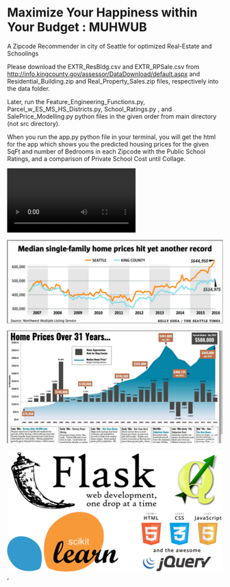 # Maximize Your Happiness within Your Budget : MUHWUB
A Zipcode Recommender in city of Seattle for optimized Real-Estate and Schoolings

Please download the EXTR_ResBldg.csv and EXTR_RPSale.csv from http://info.kingcounty.gov/assessor/DataDownload/default.aspx
and Residential_Building.zip and Real_Property_Sales.zip files, respectively into the data folder.

Later, run the Feature_Engineering_Functions.py, Parcel_w_ES_MS_HS_Districts.py, School_Ratings.py , and SalePrice_Modelling.py python files in the given order from main directory (not src directory).

When you run the app.py python file in your terminal, you will get the html for the app which shows you the predicted housing prices for the given SqFt and number of Bedrooms in each Zipcode with the Public School Ratings, and a comparison of Private School Cost until Collage.

![App_Video](./img/SingleDemo.mp4)

![Seattle_RE_Last10Years](./img/Seattle_RE_Last10Years.png)

![Seattle_Real_Estate_Historical_Data](./img/Seattle_Real_Estate_Historical_Data.png)

![tools](./img/Tools.PNG), 
